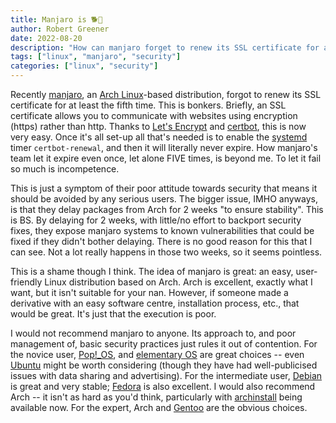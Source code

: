 ```yaml
---
title: Manjaro is 🐕💩
author: Robert Greener
date: 2022-08-20
description: "How can manjaro forget to renew its SSL certificate for a FIFTH time!?"
tags: ["linux", "manjaro", "security"]
categories: ["linux", "security"]
---
```


Recently [manjaro](https://manjaro.org/), an [Arch Linux](https://archlinux.org/)-based distribution, forgot to renew its SSL certificate for at least the fifth time.
This is bonkers.
Briefly, an SSL certificate allows you to communicate with websites using encryption (https) rather than http.
Thanks to [Let's Encrypt](https://letsencrypt.org/) and [certbot](https://certbot.eff.org/), this is now very easy.
Once it's all set-up all that's needed is to enable the [systemd](https://systemd.io) timer `certbot-renewal`, and then it will literally never expire.
How manjaro's team let it expire even once, let alone FIVE times, is beyond me.
To let it fail so much is incompetence.

This is just a symptom of their poor attitude towards security that means it should be avoided by any serious users.
The bigger issue, IMHO anyways, is that they delay packages from Arch for 2 weeks "to ensure stability".
This is BS.
By delaying for 2 weeks, with little/no effort to backport security fixes, they expose manjaro systems to known vulnerabilities that could be fixed if they didn't bother delaying.
There is no good reason for this that I can see.
Not a lot really happens in those two weeks, so it seems pointless.

This is a shame though I think.
The idea of manjaro is great: an easy, user-friendly Linux distribution based on Arch.
Arch is excellent, exactly what I want, but it isn't suitable for your nan.
However, if someone made a derivative with an easy software centre, installation process, etc., that would be great.
It's just that the execution is poor.

I would not recommend manjaro to anyone.
Its approach to, and poor management of, basic security practices just rules it out of contention.
For the novice user, [Pop!\_OS](https://pop.system76.com/), and [elementary OS](https://elementary.io/) are great choices -- even [Ubuntu](https://ubuntu.com/) might be worth considering (though they have had well-publicised issues with data sharing and advertising).
For the intermediate user, [Debian](https://www.debian.org/) is great and very stable; [Fedora](https://getfedora.org/) is also excellent.
I would also recommend Arch -- it isn't as hard as you'd think, particularly with [archinstall](https://wiki.archlinux.org/title/Archinstall) being available now.
For the expert, Arch and [Gentoo](https://www.gentoo.org/) are the obvious choices.
